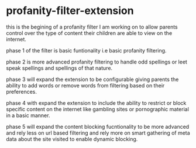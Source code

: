 # profanity-filter-extension

this is the begining of a profanity filter I am working on to allow parents control over the type of content their children are able to view on the internet. 

phase 1 of the filter is basic funtionality
i.e basic profanity filtering.

phase 2 is more advanced profanity filtering to handle odd spellings or leet speak spellings and spellings of that nature.

phase 3 will expand the extension to be configurable giving parents the ability to add words or remove words from filtering based on their preferences.

phase 4 with expand the extension to include the ability to restrict or block specific content on the internet like gambling sites or pornographic material in a basic manner.

phase 5 will expand the content blocking fucntionality to be more advanced and rely less on url based filtering and rely more on smart gathering of meta data about the site visited to enable dynamic blocking.
